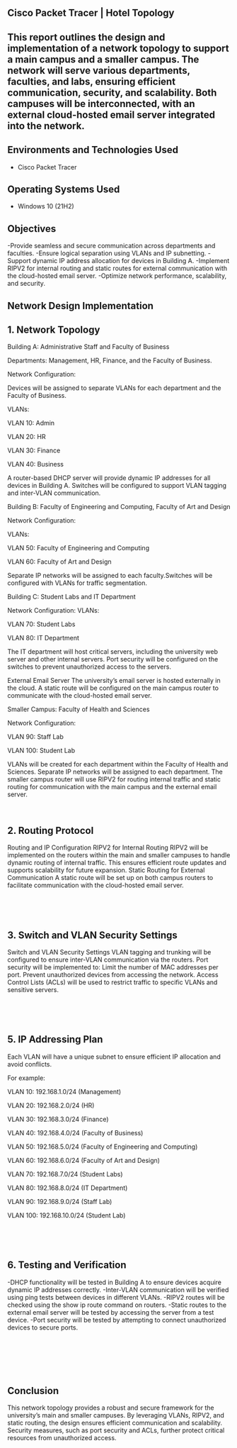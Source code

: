 <p align="center">
</p>

<h2>Cisco Packet Tracer |  Hotel Topology<h2>
  
This report outlines the design and implementation of a network topology to support a main campus and a smaller campus. The network will serve various departments, faculties, and labs, ensuring efficient communication, security, and scalability. Both campuses will be interconnected, with an external cloud-hosted email server integrated into the network.

<h2>Environments and Technologies Used</h2>

- Cisco Packet Tracer

<h2>Operating Systems Used </h2>

- Windows 10</b> (21H2)

<h2>Objectives</h2>

-Provide seamless and secure communication across departments and faculties.
-Ensure logical separation using VLANs and IP subnetting.
-Support dynamic IP address allocation for devices in Building A.
-Implement RIPV2 for internal routing and static routes for external communication with the cloud-hosted email server.
-Optimize network performance, scalability, and security.


<h2>Network Design Implementation</h2>

<p>

</p>
<p>
<h2>1. Network Topology</h2>
Building A: Administrative Staff and Faculty of Business
  
Departments: Management, HR, Finance, and the Faculty of Business.

Network Configuration:

Devices will be assigned to separate VLANs for each department and the Faculty of Business.

VLANs:

VLAN 10: Admin

VLAN 20: HR

VLAN 30: Finance

VLAN 40: Business

A router-based DHCP server will provide dynamic IP addresses for all devices in Building A. Switches will be configured to support VLAN tagging and inter-VLAN communication.

Building B: Faculty of Engineering and Computing, Faculty of Art and Design

Network Configuration:

VLANs:

VLAN 50: Faculty of Engineering and Computing

VLAN 60: Faculty of Art and Design

Separate IP networks will be assigned to each faculty.Switches will be configured with VLANs for traffic segmentation.

Building C: Student Labs and IT Department

Network Configuration:
VLANs:

VLAN 70: Student Labs

VLAN 80: IT Department

The IT department will host critical servers, including the university web server and other internal servers. Port security will be configured on the switches to prevent unauthorized access to the servers.

External Email Server
The university’s email server is hosted externally in the cloud. A static route will be configured on the main campus router to communicate with the cloud-hosted email server.

Smaller Campus: Faculty of Health and Sciences

Network Configuration:

VLAN 90: Staff Lab

VLAN 100: Student Lab

VLANs will be created for each department within the Faculty of Health and Sciences. Separate IP networks will be assigned to each department. The smaller campus router will use RIPV2 for routing internal traffic and static routing for communication with the main campus and the external email server.



</p>
<br />

<p>

</p>
<p>
<h2>2. Routing Protocol</h2>
  
Routing and IP Configuration
RIPV2 for Internal Routing
RIPV2 will be implemented on the routers within the main and smaller campuses to handle dynamic routing of internal traffic.
This ensures efficient route updates and supports scalability for future expansion.
Static Routing for External Communication
A static route will be set up on both campus routers to facilitate communication with the cloud-hosted email server.


</p>
<br />
</p>
<br />

<p>

</p>
<p>
<h2>3. Switch and VLAN Security Settings</h2>
  
Switch and VLAN Security Settings
VLAN tagging and trunking will be configured to ensure inter-VLAN communication via the routers.
Port security will be implemented to:
Limit the number of MAC addresses per port.
Prevent unauthorized devices from accessing the network.
Access Control Lists (ACLs) will be used to restrict traffic to specific VLANs and sensitive servers.

</p>
<br /></p>
<br />

<p>

</p>
<p>
<h2>5. IP Addressing Plan</h2>
  
Each VLAN will have a unique subnet to ensure efficient IP allocation and avoid conflicts. 

For example:

VLAN 10: 192.168.1.0/24 (Management)

VLAN 20: 192.168.2.0/24 (HR)

VLAN 30: 192.168.3.0/24 (Finance)

VLAN 40: 192.168.4.0/24 (Faculty of Business)

VLAN 50: 192.168.5.0/24 (Faculty of Engineering and Computing)

VLAN 60: 192.168.6.0/24 (Faculty of Art and Design)

VLAN 70: 192.168.7.0/24 (Student Labs)

VLAN 80: 192.168.8.0/24 (IT Department)

VLAN 90: 192.168.9.0/24 (Staff Lab)

VLAN 100: 192.168.10.0/24 (Student Lab)

</p>
<br /></p>
<br />

<p>

</p>
<p>
<h2>6. Testing and Verification</h2>
  
-DHCP functionality will be tested in Building A to ensure devices acquire dynamic IP addresses correctly.
-Inter-VLAN communication will be verified using ping tests between devices in different VLANs.
-RIPV2 routes will be checked using the show ip route command on routers.
-Static routes to the external email server will be tested by accessing the server from a test device.
-Port security will be tested by attempting to connect unauthorized devices to secure ports.



</p>
<br /></p>
<br /></p>
<br />

<p>

</p>
<p>
<h2>Conclusion</h2>
This network topology provides a robust and secure framework for the university’s main and smaller campuses. By leveraging VLANs, RIPV2, and static routing, the design ensures efficient communication and scalability. Security measures, such as port security and ACLs, further protect critical resources from unauthorized access.
</p>
<br />
